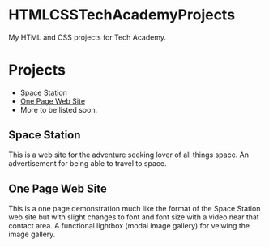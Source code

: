# HTMLCSSTechAcademyProjects
My HTML and CSS projects for Tech Academy.

# Projects
- [Space Station](https://github.com/Kelinz74/HTMLCSSTechAcademyProjects/tree/085eedd314f50790bb684b7884bb9d6002807c70/Space_Station_Project)
- [One Page Web Site](https://github.com/Kelinz74/HTMLCSSTechAcademyProjects/blob/main/Basic_HTML_and_CSS/one_page_website/one_page_website.html)
- More to be listed soon.

## Space Station
  This is a web site for the adventure seeking lover of all things space.  An advertisement for being able to travel to space.
  
## One Page Web Site
  This is a one page demonstration much like the format of the Space Station web site but with slight changes to font and font size with a video near that contact area. A functional lightbox (modal image gallery) for veiwing the image gallery.
